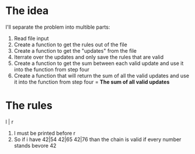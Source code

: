 # The idea
I'll separate the problem into multible parts:
1. Read file input
2. Create a function to get the rules out of the file
3. Create a function to get the "updates" from the file
4. Iterrate over the updates and only save the rules that are valid
5. Create a function to get the sum between each valid update and use it into the function from step four
6. Create a function that will return the sum of all the valid updates and use it into the function from step four
= **The sum of all valid updates**

# The rules
l | r
1. l must be printed before r
2. So if i have 42|54 42|65 42|76 than the chain is valid if every number stands bevore 42
